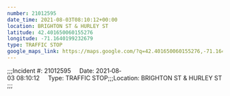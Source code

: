 ```yaml
---
number: 21012595
date_time: 2021-08-03T08:10:12+00:00
location: BRIGHTON ST & HURLEY ST
latitude: 42.401650060155276
longitude: -71.1640199232679
type: TRAFFIC STOP
google_maps_link: https://maps.google.com/?q=42.401650060155276,-71.1640199232679
---
```


;;;Incident #: 21012595     Date: 2021‐08‐03 08:10:12     Type: TRAFFIC STOP;;;Location: BRIGHTON ST & HURLEY ST;;;
